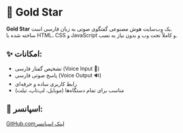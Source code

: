 # 🌟 Gold Star

**Gold Star** یک وب‌سایت هوش مصنوعی گفتگوی صوتی به زبان فارسی است.  
ساخته شده با HTML، CSS و JavaScript و کاملاً تحت وب و بدون نیاز به نصب.

## ✨ امکانات:
- تشخیص گفتار فارسی (Voice Input 🎤)
- پاسخ صوتی فارسی (Voice Output 🔊)
- رابط کاربری ساده و حرفه‌ای
- مناسب برای تمام دستگاه‌ها (موبایل، لپ‌تاپ، تبلت)

## 💼 اسپانسر:
[GitHub.comلینک اسپانسر](https://example.com)
